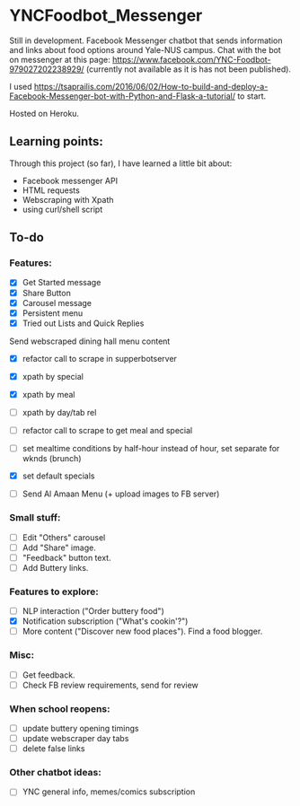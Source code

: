 # YNCFoodbot_Messenger

Still in development. 
Facebook Messenger chatbot that sends information and links about food options around Yale-NUS campus. 
Chat with the bot on messenger at this page: https://www.facebook.com/YNC-Foodbot-979027202238929/ (currently not available as it is has not been published). 

I used https://tsaprailis.com/2016/06/02/How-to-build-and-deploy-a-Facebook-Messenger-bot-with-Python-and-Flask-a-tutorial/ to start. 

Hosted on Heroku. 

## Learning points: 

Through this project (so far), I have learned a little bit about: 

- Facebook messenger API
- HTML requests
- Webscraping with Xpath
- using curl/shell script

## To-do

### Features:

- [X] Get Started message 
- [X] Share Button 
- [X] Carousel message 
- [X] Persistent menu 
- [X] Tried out Lists and Quick Replies

Send webscraped dining hall menu content
- [X] refactor call to scrape in supperbotserver
- [X] xpath by special
- [X] xpath by meal
- [ ] xpath by day/tab rel
- [ ] refactor call to scrape to get meal and special
- [ ] set mealtime conditions by half-hour instead of hour, set separate for wknds (brunch)
- [X] set default specials


- [ ] Send Al Amaan Menu (+ upload images to FB server)

### Small stuff: 

- [ ] Edit "Others" carousel
- [ ] Add "Share" image.
- [ ] "Feedback" button text. 
- [ ] Add Buttery links.

### Features to explore: 

- [ ] NLP interaction ("Order buttery food")
- [X] Notification subscription ("What's cookin'?")
- [ ] More content ("Discover new food places"). Find a food blogger. 

### Misc: 

- [ ] Get feedback. 
- [ ] Check FB review requirements, send for review 

### When school reopens:
- [ ] update buttery opening timings
- [ ] update webscraper day tabs
- [ ] delete false links

### Other chatbot ideas: 

- [ ] YNC general info, memes/comics subscription 


